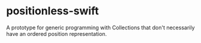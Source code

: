 # positionless-swift
A prototype for generic programming with Collections that don't necessarily have an ordered position representation.
